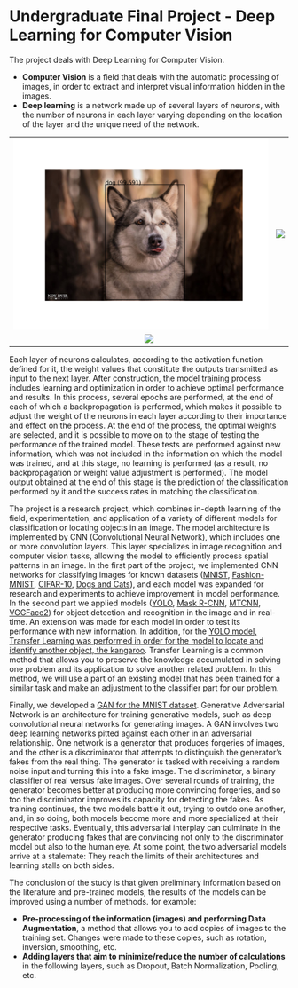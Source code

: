 # Undergraduate Final Project - Deep Learning for Computer Vision

The project deals with Deep Learning for Computer Vision.
* **Computer Vision** is a field that deals with the automatic processing of images, in order to extract and interpret visual information hidden in the images. 
* **Deep learning** is a network made up of several layers of neurons, with the number of neurons in each layer varying depending on the location of the layer and the unique need of the network.

<table align="center">
  <tr>
    <td><img src="images/tai1.png"></td>
    <td><img src="images/tai2.png"></td>
  </tr>
  <tr>
    <td colspan="2" align="center"><img src="images/tai-aria.png" width="550"></td>
  </tr>
</table>

Each layer of neurons calculates, according to the activation function defined for it, the weight values that constitute the outputs transmitted as input to the next layer. After construction, the model training process includes learning and optimization in order to achieve optimal performance and results. In this process, several epochs are performed, at the end of each of which a backpropagation is performed, which makes it possible to adjust the weight of the neurons in each layer according to their importance and effect on the process. At the end of the process, the optimal weights are selected, and it is possible to move on to the stage of testing the performance of the trained model. These tests are performed against new information, which was not included in the information on which the model was trained, and at this stage, no learning is performed (as a result, no backpropagation or weight value adjustment is performed). The model output obtained at the end of this stage is the prediction of the classification performed by it and the success rates in matching the classification. 

The project is a research project, which combines in-depth learning of the field, experimentation, and application of a variety of different models for classification or locating objects in an image. The model architecture is implemented by CNN (Convolutional Neural Network), which includes one or more convolution layers. This layer specializes in image recognition and computer vision tasks, allowing the model to efficiently process spatial patterns in an image. In the first part of the project, we implemented CNN networks for classifying images for known datasets ([MNIST](1%20-%20MNIST%20Dataset%20-%20Handwritten%20Digits/), [Fashion-MNIST](2%20-%20Fashion-MNIST%20Dataset/), [CIFAR-10](3%20-%20CIFAR-10%20Dataset/), [Dogs and Cats](4%20-%20Dogs%20%26%20Cats%20Dataset%20-%20Transfer%20Learning/)), and each model was expanded for research and experiments to achieve improvement in model performance. In the second part we applied models ([YOLO](5%20-%20YOLO%20model%20-%20ImageAI/), [Mask R-CNN](7%20-%20Mask%20R-CNN%20model/), [MTCNN](8%20-%20MTCNN%20model/), [VGGFace2](9%20-%20VGGFace2%20model/)) for object detection and recognition in the image and in real-time. An extension was made for each model in order to test its performance with new information. In addition, for the [YOLO model, Transfer Learning was performed in order for the model to locate and identify another object, the kangaroo](6%20-%20Training%20YOLO%20model%20using%20Darknet/). Transfer Learning is a common method that allows you to preserve the knowledge accumulated in solving one problem and its application to solve another related problem. In this method, we will use a part of an existing model that has been trained for a similar task and make an adjustment to the classifier part for our problem.

Finally, we developed a [GAN for the MNIST dataset](10%20-%20GAN%20model%20-%20MNIST%20Handwritten%20Digits/). Generative Adversarial Network is an architecture for training generative models, such as deep convolutional neural networks for generating images. A GAN involves two deep learning networks pitted against each other in an adversarial relationship. One network is a generator that produces forgeries of images, and the other is a discriminator that attempts to distinguish the generator’s fakes from the real thing. The generator is tasked with receiving a random noise input and turning this into a fake image. The discriminator, a binary classifier of real versus fake images. Over several rounds of training, the generator becomes better at producing more convincing forgeries, and so too the discriminator improves its capacity for detecting the fakes. As training continues, the two models battle it out, trying to outdo one another, and, in so doing, both models become more and more specialized at their respective tasks. Eventually, this adversarial interplay can culminate in the generator producing fakes that are convincing not only to the discriminator model but also to the human eye. At some point, the two adversarial models arrive at a stalemate: They reach the limits of their architectures and learning stalls on both sides.

The conclusion of the study is that given preliminary information based on the literature and pre-trained models, the results of the models can be improved using a number of methods. for example:
* **Pre-processing of the information (images) and performing Data Augmentation**, a method that allows you to add copies of images to the training set. Changes were made to these copies, such as rotation, inversion, smoothing, etc.
* **Adding layers that aim to minimize/reduce the number of calculations** in the following layers, such as Dropout, Batch Normalization, Pooling, etc.
